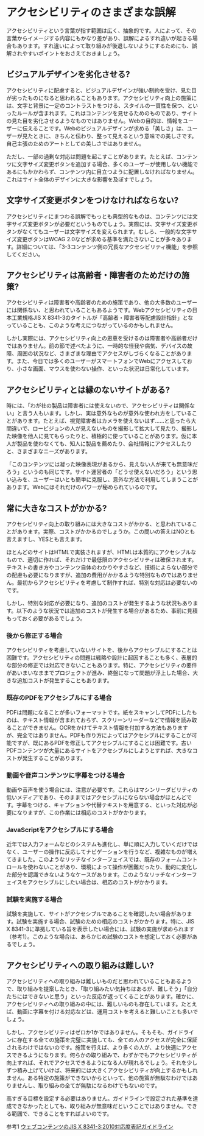 # アクセシビリティのさまざまな誤解

アクセシビリティという言葉が指す範囲は広く、抽象的です。人によって、その言葉からイメージする内容にもかなり差があり、誤解によるすれ違いが起きる場合もあります。すれ違いによって取り組みが後退しないようにするためにも、誤解されやすいポイントをおさえておきましょう。


## ビジュアルデザインを劣化させる?
アクセシビリティに配慮すると、ビジュアルデザインが強い制約を受け、見た目が劣ったものになると思われることもあります。アクセシビリティ向上の施策には、文字と背景に一定のコントラストをつける、スタイルの一貫性を保つ、といったルールが含まれます。これはコンテンツを見せるためのものであり、サイトの見た目を劣化させるようなものではありません。Webの目的は、情報をユーザーに伝えることです。Webのビジュアルデザインが求める「美しさ」は、ユーザーが見たときに、きちんと伝わり、整って見えるという意味での美しさです。自己主張のためのアートとしての美しさではありません。

ただし、一部の過剰な対応は問題を起こすことがあります。たとえば、コンテンツに文字サイズ変更ボタンを追加する場合、多くのユーザーが使用しない機能であるにもかかわらず、コンテンツ内に目立つように配置しなければなりません。これはサイト全体のデザインに大きな影響を及ぼすでしょう。


## 文字サイズ変更ボタンをつけなければならない?
アクセシビリティにまつわる誤解でもっとも典型的なものは、コンテンツには文字サイズ変更ボタンが必要だというものでしょう。実際には、文字サイズ変更ボタンがなくてもユーザーは文字サイズを変えられます。むしろ、一般的な文字サイズ変更ボタンはWCAG 2.0などが求める基準を満たさないことが多々あります。詳細については、「3-3コンテンツ側の冗長なアクセシビリティ機能」を参照してください。


## アクセシビリティは高齢者・障害者のためだけの施策?
アクセシビリティは障害者や高齢者のための施策であり、他の大多数のユーザーには関係ない、と思われていることもあるようです。Webアクセシビリティの日本工業規格JIS X 8341-3のタイトルが「高齢者・障害者等配慮設計指針」となっていることも、このような考えにつながっているのかもしれません。

しかし実際には、アクセシビリティ向上の恩恵を受けるのは障害者や高齢者だけではありません。前の節で述べたように、一時的な怪我や病気、デバイスの故障、周囲の状況など、さまざまな理由でアクセスがしづらくなることがあります。また、今日では多くのユーザーがスマートフォンでWebにアクセスしており、小さな画面、マウスを使わない操作、といった状況は日常化しています。


## アクセシビリティとは縁のないサイトがある?
時には、「わが社の製品は障害者には使えないので、アクセシビリティは関係ない」と言う人もいます。しかし、実は意外なものが意外な使われ方をしていることがあります。たとえば、視覚障害者はカメラを使えないはず……と思ったら大間違いで、ロービジョンの人が見えないものを撮影して拡大して見たり、撮影した映像を他人に見てもらったりと、積極的に使っていることがあります。仮に本人が製品を使わなくても、知人に製品を薦めたり、会社情報にアクセスしたりと、さまざまなニーズがあります。

「このコンテンツには凝った映像表現があるから、見えない人が来ても無意味だろう」というのも同じです。サイト運営者の「どうせ使えないだろう」という思い込みを、ユーザーはいとも簡単に克服し、意外な方法で利用してしまうことがあります。Webにはそれだけのパワーが秘められているのです。


## 常に大きなコストがかかる?
アクセシビリティ向上の取り組みには大きなコストがかかる、と思われていることがあります。実際、コストがかかるのでしょうか。この問いの答えはNOとも言えますし、YESとも言えます。

ほとんどのサイトはHTMLで実装されますが、HTMLは本質的にアクセシブルなもので、適切に作れば、それだけで最低限のアクセシビリティは確保されます。テキストの書き方やコンテンツ自体のわかりやすさなど、技術によらない部分での配慮も必要になりますが、追加の費用がかかるような特別なものではありません。最初からアクセシビリティを考慮して制作すれば、特別な対応は必要ないのです。

しかし、特別な対応が必要になり、追加のコストが発生するような状況もあります。以下のような状況では追加のコストが発生する場合があるため、事前に見積もっておく必要があるでしょう。

### 後から修正する場合
アクセシビリティを考慮していないサイトを、後からアクセシブルにすることは困難です。アクセシビリティの問題は戦略や設計に起因することも多く、表層的な部分の修正では対応できないこともあります。特に、アクセシビリティの要件があいまいなままでプロジェクトが進み、終盤になって問題が浮上した場合、大きな追加コストが発生することもあります。

### 既存のPDFをアクセシブルにする場合
PDFは問題になることが多いフォーマットです。紙をスキャンしてPDFにしたものは、テキスト情報が含まれておらず、スクリーンリーダーなどで情報を読み取ることができません。OCRをかけてテキスト情報を付加する方法もありますが、完全ではありません。PDFも作り方によってはアクセシブルにすることが可能ですが、既にあるPDFを修正してアクセシブルにすることは困難です。古いPDFコンテンツが大量にあるサイトをアクセシブルにしようとすれば、大きなコストが発生することがあります。

### 動画や音声コンテンツに字幕をつける場合
動画や音声を使う場合には、注意が必要です。これらはマシンリーダビリティの低いメディアであり、そのままではアクセシブルにならない場合がほとんどです。字幕をつける、キャプションや代替テキストを用意する、といった対応が必要になりますが、この作業には相応のコストがかかります。

### JavaScriptをアクセシブルにする場合
近年では入力フォームなどのシステムも進化し、単に順に入力していくだけではなく、ユーザーの操作に反応してナビゲーションを行うなど、複雑なものが増えてきました。このようなリッチなインターフェイスでは、既存のフォームコントロールを使わないことがあり、環境によって操作が困難だったり、動的に変化した部分を認識できないようなケースがあります。このようなリッチなインターフェイスをアクセシブルにしたい場合は、相応のコストがかかります。

### 試験を実施する場合
試験を実施して、サイトがアクセシブルであることを確認したい場合があります。試験を実施する場合、試験のための相応のコストがかかります。特に、JIS X 8341-3に準拠している旨を表示したい場合には、試験の実施が求められます（参考1）。このような場合は、あらかじめ試験のコストを想定しておく必要があるでしょう。


## アクセシビリティへの取り組みは難しい?
アクセシビリティへの取り組みは難しいものだと思われていることもあるようで、取り組みを提案したとき、「取り組みたい気持ちはあるが、難しそう」「自分たちにはできないと思う」といった反応が返ってくることがあります。確かに、アクセシビリティへの取り組みの中には、難しいものも存在しています。たとえば、動画に字幕を付ける対応などは、運用コストを考えると難しいことも多いでしょう。

しかし、アクセシビリティはゼロか1かではありません。そもそも、ガイドラインに存在する全ての施策を完璧に実施しても、全ての人のアクセスが完全に保証されるわけではないのです。施策を行えば、より多くの人が、より快適にアクセスできるようになります。何らかの取り組みで、わずかでもアクセシビリティが向上すれば、それでアクセスできるようになる人が現れるでしょう。それを少しずつ積み上げていけば、将来的には大きくアクセシビリティが向上するかもしれません。ある特定の施策ができないからといって、他の施策が無駄なわけではありませんし、取り組みの全てが無駄になるわけでもないのです。

高すぎる目標を設定する必要はありません。ガイドラインで設定された基準を達成できなかったとしても、取り組みが無意味だということではありません。できる範囲で、できることをすればよいのです。

参考1 [ウェブコンテンツのJIS X 8341-3:2010対応度表記ガイドライン](http://waic.jp/docs/jis2010-compliance-guidelines/)
